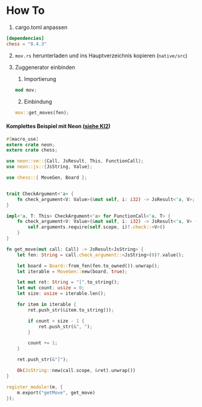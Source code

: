 # How To

1. cargo.toml anpassen
```cargo.toml
[dependencies]
chess = "0.4.3"
```

2. `mov.rs` herunterladen und ins Hauptverzeichnis kopieren (`native/src`)

3. Zuggenerator einbinden
    1. Importierung
    ```rust 
    mod mov;
    ```

    2. Einbindung
    ```rust
    mov::get_moves(fen);
    ```
    

#### Komplettes Beispiel mit Neon ([siehe KI2](https://github.com/deep-green/ki2))
```rust
#[macro_use]
extern crate neon;
extern crate chess;

use neon::vm::{Call, JsResult, This, FunctionCall};
use neon::js::{JsString, Value};

use chess::{ MoveGen, Board };


trait CheckArgument<'a> {
    fn check_argument<V: Value>(&mut self, i: i32) -> JsResult<'a, V>;
}

impl<'a, T: This> CheckArgument<'a> for FunctionCall<'a, T> {
    fn check_argument<V: Value>(&mut self, i: i32) -> JsResult<'a, V> {
        self.arguments.require(self.scope, i)?.check::<V>()
    }
}

fn get_move(mut call: Call) -> JsResult<JsString> {
    let fen: String = call.check_argument::<JsString>(0)?.value();

    let board = Board::from_fen(fen.to_owned()).unwrap();
    let iterable = MoveGen::new(board, true);

    let mut ret: String = "[".to_string();
    let mut count: usize = 0;
    let size: usize = iterable.len();

    for item in iterable {
        ret.push_str(&item.to_string());

        if count < size - 1 {
            ret.push_str(&", ");
        }

        count += 1;
    }

    ret.push_str(&"]");

    Ok(JsString::new(call.scope, &ret).unwrap())
}

register_module!(m, {
    m.export("getMove", get_move)
});

```
